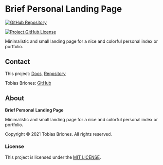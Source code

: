 # Brief Personal Landing Page

[![GitHub Repository](https://raw.githubusercontent.com/tobiasbriones/general-images/main/example-projects/badges/ep-gh-repo-badge.svg)](https://github.com/tobiasbriones/brief-and-colorful-personal-landing-page)

[![Project GitHub License](https://img.shields.io/github/license/tobiasbriones/brief-and-colorful-personal-landing-page.svg?style=flat-square)](https://github.com/tobiasbriones/brief-and-colorful-personal-landing-page/blob/main/LICENSE)

Minimalistic and small landing page for a nice and colorful personal index or portfolio.


## Contact

This project: [Docs](https://tobiasbriones.github.io/brief-personal-landing-page),
[Repository](https://github.com/tobiasbriones/brief-personal-landing-page)

Tobias Briones: [GitHub](https://github.com/tobiasbriones)

## About

**Brief Personal Landing Page**

Minimalistic and small landing page for a nice and colorful personal index or portfolio.

Copyright © 2021 Tobias Briones. All rights reserved.

### License

This project is licensed under the [MIT LICENSE](./LICENSE).
